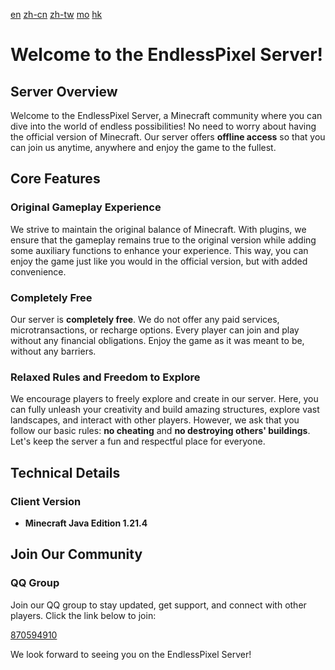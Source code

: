 [en](README-en.md) [zh-cn](README-zh-cn.md) [zh-tw](README-zh-tw.md) [mo](README-zh-mo.md) [hk](README-zh-hk.md)

# Welcome to the EndlessPixel Server!

## Server Overview
Welcome to the EndlessPixel Server, a Minecraft community where you can dive into the world of endless possibilities! No need to worry about having the official version of Minecraft. Our server offers **offline access** so that you can join us anytime, anywhere and enjoy the game to the fullest.

## Core Features

### Original Gameplay Experience
We strive to maintain the original balance of Minecraft. With plugins, we ensure that the gameplay remains true to the original version while adding some auxiliary functions to enhance your experience. This way, you can enjoy the game just like you would in the official version, but with added convenience.

### Completely Free
Our server is **completely free**. We do not offer any paid services, microtransactions, or recharge options. Every player can join and play without any financial obligations. Enjoy the game as it was meant to be, without any barriers.

### Relaxed Rules and Freedom to Explore
We encourage players to freely explore and create in our server. Here, you can fully unleash your creativity and build amazing structures, explore vast landscapes, and interact with other players. However, we ask that you follow our basic rules: **no cheating** and **no destroying others' buildings**. Let's keep the server a fun and respectful place for everyone.

## Technical Details

### Client Version
- **Minecraft Java Edition 1.21.4**

## Join Our Community

### QQ Group
Join our QQ group to stay updated, get support, and connect with other players. Click the link below to join:

[870594910](https://qm.qq.com/q/QomvgjLMY2)

We look forward to seeing you on the EndlessPixel Server!
